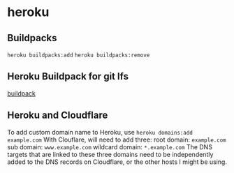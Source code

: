 # heroku

## Buildpacks

`heroku buildpacks:add` `heroku buildpacks:remove`

## Heroku Buildpack for git lfs

[buildpack](https://elements.heroku.com/buildpacks/bureauxlocaux/heroku-buildpack-git-lfs)

## Heroku and Cloudflare

To add custom domain name to Heroku, use `heroku domains:add example.com` With Clouflare, will need to add three: root domain: `example.com` sub domain: `www.example.com` wildcard domain: `*.example.com` The DNS targets that are linked to these three domains need to be independently added to the DNS records on Cloudflare, or the other hosts I might be using.

